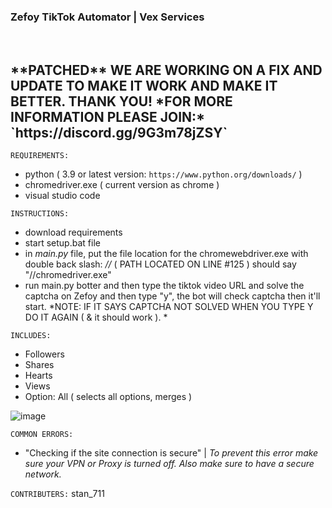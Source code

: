 <h3>Zefoy TikTok Automator | Vex Services</h3>&nbsp;

<h2>**PATCHED** WE ARE WORKING ON A FIX AND UPDATE TO MAKE IT WORK AND MAKE IT BETTER. THANK YOU!
*FOR MORE INFORMATION PLEASE JOIN:* `https://discord.gg/9G3m78jZSY`</h2>

`REQUIREMENTS:`
- python ( 3.9 or latest version: `https://www.python.org/downloads/` )
- chromedriver.exe ( current version as chrome )
- visual studio code

`INSTRUCTIONS:`
- download requirements
- start setup.bat file
- in *main.py* file, put the file location for the chromewebdriver.exe with double back slash: *//* ( PATH LOCATED ON LINE #125 ) should say "//chromedriver.exe"
- run main.py botter and then type the tiktok video URL and solve the captcha on Zefoy and then type "y", the bot will check captcha then it'll start.
*NOTE: IF IT SAYS CAPTCHA NOT SOLVED WHEN YOU TYPE Y DO IT AGAIN ( & it should work ). *

`INCLUDES:`
- Followers
- Shares
- Hearts
- Views
- Option: All ( selects all options, merges )

![image](https://user-images.githubusercontent.com/104242556/201496694-2920cf4d-b9e0-4d24-b98a-b8a0de9e7589.png)

`COMMON ERRORS:`
- "Checking if the site connection is secure"
| *To prevent this error make sure your VPN or Proxy is turned off. Also make sure to have a secure network.*

`CONTRIBUTERS:`
stan_711
